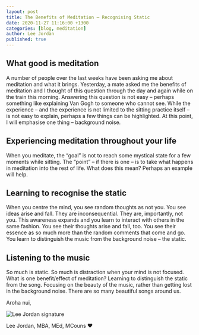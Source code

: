 ```yaml
---
layout: post
title: The Benefits of Meditation – Recognising Static
date: 2020-11-27 11:16:00 +1300
categories: [blog, meditation]
author: Lee Jordan
published: true
---
```


<h2>What good is meditation</h2>

<p>A number of people over the last weeks have been asking me about meditation and what it brings. Yesterday, a mate asked me the benefits of meditation and I thought of this question through the day and again while on the train this morning. Answering this question is not easy – perhaps something like explaining Van Gogh to someone who cannot see. While the experience – and the experience is not limited to the sitting practice itself – is not easy to explain, perhaps a few things can be highlighted. At this point, I will emphasise one thing – background noise.</p>

<h2>Experiencing meditation throughout your life</h2>

<p>When you meditate, the “goal” is not to reach some mystical state for a few moments while sitting. The “point” – if there is one – is to take what happens in meditation into the rest of life. What does this mean? Perhaps an example will help.</p>

<h2>Learning to recognise the static</h2>

<p>When you centre the mind, you see random thoughts as not you. You see ideas arise and fall. They are inconsequential. They are, importantly, not you. This awareness expands and you learn to interact with others in the same fashion. You see their thoughts arise and fall, too. You see their essence as so much more than the random comments that come and go. You learn to distinguish the music from the background noise – the static. </p>

<h2>Listening to the music</h2>

<p>So much is static. So much is distraction when your mind is not focused. What is one benefit/effect of meditation? Learning to distinguish the static from the song. Focusing on the beauty of the music, rather than getting lost in the background noise. There are so many beautiful songs around us.</p>

<p>Aroha nui,</p>

<img src="https://therapyaroha.co.nz/public/assets/images/lee-jordan.png" alt="Lee Jordan signature">

Lee Jordan, MBA, MEd, MCouns ❤️